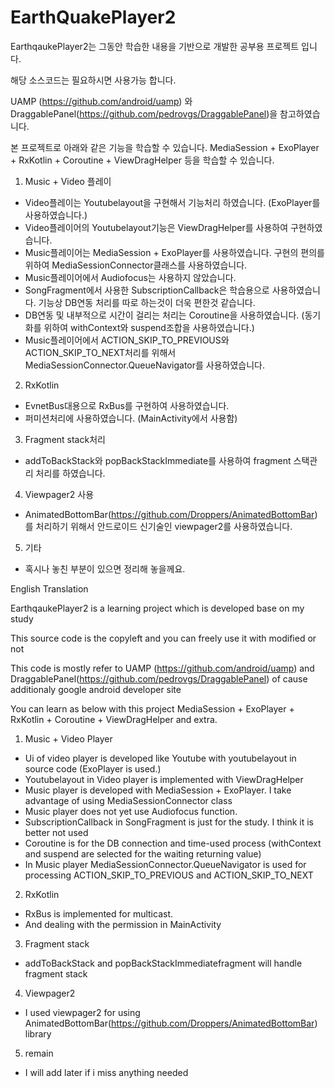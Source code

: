 # EarthQuakePlayer2

EarthqaukePlayer2는 그동안 학습한 내용을 기반으로 개발한 공부용 프로젝트 입니다.

해당 소스코드는 필요하시면 사용가능 합니다.

UAMP (https://github.com/android/uamp) 와 DraggablePanel(https://github.com/pedrovgs/DraggablePanel)을 참고하였습니다.

본 프로젝트로 아래와 같은 기능을 학습할 수 있습니다.
MediaSession + ExoPlayer + RxKotlin + Coroutine + ViewDragHelper 등을 학습할 수 있습니다.

1. Music + Video 플레이
- Video플레이는 Youtubelayout을 구현해서 기능처리 하였습니다. (ExoPlayer를 사용하였습니다.)
- Video플레이어의 Youtubelayout기능은 ViewDragHelper를 사용하여 구현하였습니다.
- Music플레이어는 MediaSession + ExoPlayer를 사용하였습니다. 구현의 편의를 위하여 MediaSessionConnector클래스를 사용하였습니다.
- Music플레이어에서 Audiofocus는 사용하지 않았습니다.
- SongFragment에서 사용한 SubscriptionCallback은 학습용으로 사용하였습니다. 기능상 DB연동 처리를 따로 하는것이 더욱 편한것 같습니다.
- DB연동 및 내부적으로 시간이 걸리는 처리는 Coroutine을 사용하였습니다. (동기화를 위하여 withContext와 suspend조합을 사용하였습니다.)
- Music플레이어에서 ACTION_SKIP_TO_PREVIOUS와 ACTION_SKIP_TO_NEXT처리를 위해서 MediaSessionConnector.QueueNavigator를 사용하였습니다.

2. RxKotlin
- EvnetBus대용으로 RxBus를 구현하여 사용하였습니다.
- 퍼미션처리에 사용하였습니다. (MainActivity에서 사용함)

3. Fragment stack처리
- addToBackStack와 popBackStackImmediate를 사용하여 fragment 스택관리 처리를 하였습니다.

4. Viewpager2 사용
- AnimatedBottomBar(https://github.com/Droppers/AnimatedBottomBar)를 처리하기 위해서 안드로이드 신기술인 viewpager2를 사용하였습니다.

5. 기타
- 혹시나 놓친 부분이 있으면 정리해 놓을께요.

English Translation

EarthqaukePlayer2 is a learning project which is developed base on my study

This source code is the copyleft and you can freely use it with modified or not

This code is mostly refer to UAMP (https://github.com/android/uamp) and DraggablePanel(https://github.com/pedrovgs/DraggablePanel)
of cause additionaly google android developer site

You can learn as below with this project
MediaSession + ExoPlayer + RxKotlin + Coroutine + ViewDragHelper and extra.

1. Music + Video Player
- Ui of video player is developed like Youtube with youtubelayout in source code (ExoPlayer is used.)
- Youtubelayout in Video player is implemented with ViewDragHelper
- Music player is developed with MediaSession + ExoPlayer. I take advantage of using MediaSessionConnector class
- Music player does not yet use Audiofocus function.
- SubscriptionCallback in SongFragment is just for the study. I think it is better not used
- Coroutine is for the DB connection and time-used process (withContext and suspend are selected for the waiting returning value)
- In Music player MediaSessionConnector.QueueNavigator is used for processing ACTION_SKIP_TO_PREVIOUS and ACTION_SKIP_TO_NEXT

2. RxKotlin
- RxBus is implemented for multicast.
- And dealing with the permission in MainActivity

3. Fragment stack
- addToBackStack and popBackStackImmediatefragment will handle fragment stack

4. Viewpager2
- I used viewpager2 for using AnimatedBottomBar(https://github.com/Droppers/AnimatedBottomBar) library

5. remain
- I will add later if i miss anything needed
